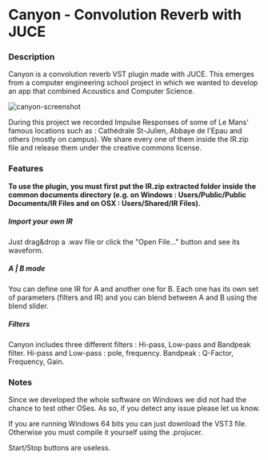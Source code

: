 # Canyon - Convolution Reverb with JUCE

### Description

Canyon is a convolution reverb VST plugin made with JUCE. This emerges from a computer engineering school project in which we wanted to develop an app that combined Acoustics and Computer Science.

![canyon-screenshot](https://github.com/cl3m3nt0n1/Canyon---Convolution-Reverb/assets/118217064/40c6e6cb-99c4-4103-8e4e-14964e610ae3)


During this project we recorded Impulse Responses of some of Le Mans' famous locations such as : Cathédrale St-Julien, Abbaye de l'Epau and others (mostly on campus). We share every one of them inside the IR.zip file and release them under the creative commons license.

### Features

**To use the plugin, you must first put the IR.zip extracted folder inside the common documents directory (e.g. on Windows : Users/Public/Public Documents/IR Files and on OSX : Users/Shared/IR Files).**

##### Import your own IR

Just drag&drop a .wav file or click the "Open File..." button and see its waveform.

##### A | B mode

You can define one IR for A and another one for B. Each one has its own set of parameters (filters and IR) and you can blend between A and B using the blend slider.

##### Filters

Canyon includes three different filters : Hi-pass, Low-pass and Bandpeak filter.
Hi-pass and Low-pass : pole, frequency.
Bandpeak : Q-Factor, Frequency, Gain.

### Notes

Since we developed the whole software on Windows we did not had the chance to test other OSes. As so, if you detect any issue please let us know.

If you are running Windows 64 bits you can just download the VST3 file.
Otherwise you must compile it yourself using the .projucer.

Start/Stop buttons are useless.
